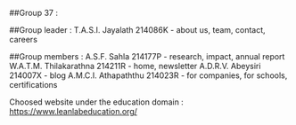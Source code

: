 ##Group 37 :

##Group leader  : T.A.S.I. Jayalath       214086K  -  about us, team, contact, careers

##Group members :
		A.S.F. Sahla 		214177P  -  research, impact, annual report
		W.A.T.M. Thilakarathna 	214211R  -  home, newsletter
		A.D.R.V. Abeysiri 	214007X  -  blog
		A.M.C.I. Athapaththu 	214023R  -  for companies, for schools, certifications

Choosed website under the education domain : https://www.leanlabeducation.org/
